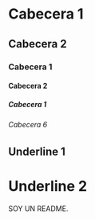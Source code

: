 # Cabecera 1

## Cabecera 2

### Cabecera 1

#### Cabecera 2

##### Cabecera 1

###### Cabecera 6


Underline 1
-------------

Underline 2
=======

SOY UN README.

